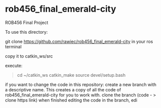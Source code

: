 # rob456_final_emerald-city
ROB456 Final Project

To use this directory:

git clone https://github.com/rawiec/rob456_final_emerald-city in your ros terminal

copy it to catkin_ws/src

execute:
> cd ~/catkin_ws
> catkin_make
> source devel/setup.bash

if you want to change the code in this repository:
    create a new branch with a descriptive name.  This creates a copy of all the code of rob456_final_emerald-city for you to work with. 
    clone the branch (code - > clone https link) 
    when finished editing the code in the branch, edi
